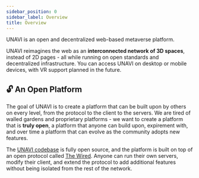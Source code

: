 ```yaml
---
sidebar_position: 0
sidebar_label: Overview
title: Overview
---
```


UNAVI is an open and decentralized web-based metaverse platform.

UNAVI reimagines the web as an **interconnected network of 3D spaces**, instead of 2D pages - all while running on open standards and decentralized infrastructure. You can access UNAVI on desktop or mobile devices, with VR support planned in the future.

## 🔓 An Open Platform

The goal of UNAVI is to create a platform that can be built upon by others on every level, from the protocol to the client to the servers. We are tired of walled gardens and proprietary platforms - we want to create a platform that is **truly open**, a platform that anyone can build upon, expirement with, and over time a platform that can evolve as the community adopts new features.

The [UNAVI codebase](https://github.com/unavi-xyz/unavi) is fully open source, and the platform is built on top of an open protocol called [The Wired](https://github.com/wired-protocol/spec). Anyone can run their own servers, modify their client, and extend the protocol to add additional features without being isolated from the rest of the network.
